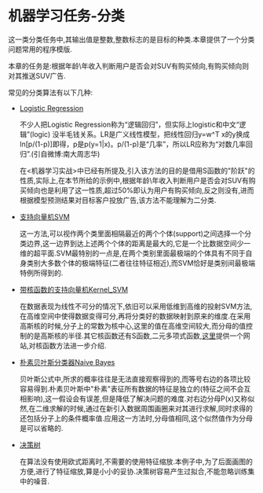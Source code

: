 # 机器学习任务-分类
  
  这一类分类任务中,其输出值是整数,整数标志的是目标的种类.本章提供了一个分类问题常用的程序模版.
  
  本章的任务是:根据年龄\年收入判断用户是否会对SUV有购买倾向,有购买倾向则对其推送SUV广告.
  
  常见的分类算法有以下几种:
    

* [Logistic Regression](https://github.com/hanxinle/practical_machine_learning/tree/master/3_Classification/Logistic_Regression)

    不少人把Logistic Regression称为“逻辑回归”，但实际上logistic和中文“逻辑”(logic) 没半毛钱关系。LR是广义线性模型，把线性回归y=w^T x的y换成ln[p/(1-p)]即得，p是p(y=1|x)。p/(1-p)是“几率”，所以LR应称为“对数几率回归”.(引自微博:南大周志华)

    在<机器学习实战>中已经有所提及,引入该方法的目的是借用S函数的"阶跃"的性质,实际上,在本节所给的示例中,根据年龄\年收入判断用户是否会对SUV有购买倾向也是利用了这一性质,超过50%即认为用户有购买倾向,反之则没有,进而根据模型预测结果对目标客户投放广告,该方法不能理解为二分类.

* [支持向量机SVM](https://github.com/hanxinle/practical_machine_learning/tree/master/3_Classification/%20Support%20Vector%20Machine%20(SVM))

    这一方法,可以视作两个类里面相隔最近的两个个体(support)之间选择一个分类边界,这一边界到达上述两个个体的距离是最大的,它是一个比数据空间少一维的超平面.SVM最特别的一点是,在两个类别里面最极端的个体具有不同于自身类别大多数个体的极端特征(二者往往特征相近),而SVM恰好是类别间最极端特例所得到的.

* [带核函数的支持向量机Kernel_SVM](https://github.com/hanxinle/practical_machine_learning/tree/master/3_Classification/Kernel%20SVM)

    在数据表现为线性不可分的情况下,依旧可以采用低维到高维的投射SVM方法,在高维空间中使得数据变得可分,再将分类好的数据映射到原来的维度.在采用高斯核的时候,分子上的常数为核中心,这里的值在高维空间较大,而分母的值控制的是高斯核的半径.其它核函数还有S函数,二元多项式函数,[这里](http://crsouza.com/2010/03/17/kernel-functions-for-machine-learning-applications/)提供一个网站,对核函数方法进一步介绍.
    
* [朴素贝叶斯分类器Naive Bayes](https://github.com/hanxinle/practical_machine_learning/tree/master/3_Classification/Naive%20Bayes)

     贝叶斯公式中,所求的概率往往是无法直接观察得到的,而等号右边的各项比较容易得到.朴素贝叶斯中"朴素"表征所有数据的特征是独立的(特征之间不会互相影响),这一假设会有误差,但是降低了解决问题的难度.对右边分母P(x)又称似然,在二维求解的时候,通过在新引入数据周围画圈来对其进行求解,同时求得的还包括分子上的条件概率值.应用这一方法时,分母值相同,这个似然值作为分母是可以省略的.

* [决策树](https://github.com/hanxinle/practical_machine_learning/tree/master/3_Classification/%20Decision%20Tree%20Classification)

     在算法没有使用欧式距离时,不需要的使用特征缩放.本例子中,为了后面画图的方便,进行了特征缩放,算是小小的妥协.决策树容易产生过拟合,不能忽略训练集中的噪音.
